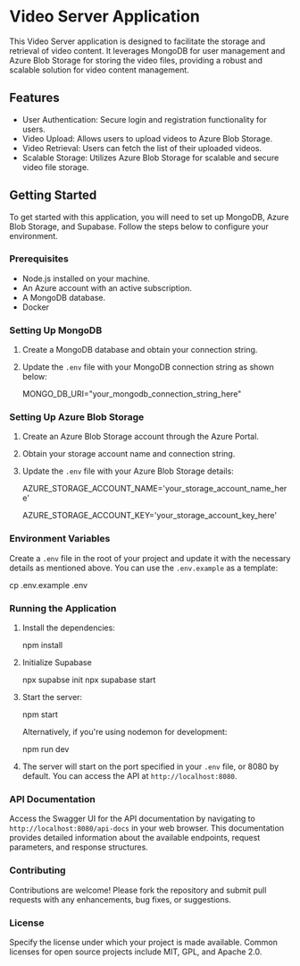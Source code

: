 # Video Server Application

This Video Server application is designed to facilitate the storage and retrieval of video content. It leverages MongoDB for user management and Azure Blob Storage for storing the video files, providing a robust and scalable solution for video content management.

## Features

- User Authentication: Secure login and registration functionality for users.
- Video Upload: Allows users to upload videos to Azure Blob Storage.
- Video Retrieval: Users can fetch the list of their uploaded videos.
- Scalable Storage: Utilizes Azure Blob Storage for scalable and secure video file storage.

## Getting Started

To get started with this application, you will need to set up MongoDB, Azure Blob Storage, and Supabase. Follow the steps below to configure your environment.

### Prerequisites

- Node.js installed on your machine.
- An Azure account with an active subscription.
- A MongoDB database.
- Docker

### Setting Up MongoDB

1. Create a MongoDB database and obtain your connection string.
2. Update the `.env` file with your MongoDB connection string as shown below:


   MONGO_DB_URI="your_mongodb_connection_string_here"


### Setting Up Azure Blob Storage

1. Create an Azure Blob Storage account through the Azure Portal.
2. Obtain your storage account name and connection string.
3. Update the `.env` file with your Azure Blob Storage details:


   AZURE_STORAGE_ACCOUNT_NAME='your_storage_account_name_here'

   AZURE_STORAGE_ACCOUNT_KEY='your_storage_account_key_here'


### Environment Variables

Create a `.env` file in the root of your project and update it with the necessary details as mentioned above. You can use the `.env.example` as a template:


cp .env.example .env


### Running the Application

1. Install the dependencies:


   npm install

3. Initialize Supabase

    npx supabse init
    npx supabase start

2. Start the server:
 
   npm start


   Alternatively, if you're using nodemon for development:

   npm run dev


3. The server will start on the port specified in your `.env` file, or 8080 by default. You can access the API at `http://localhost:8080`.

### API Documentation

Access the Swagger UI for the API documentation by navigating to `http://localhost:8080/api-docs` in your web browser. This documentation provides detailed information about the available endpoints, request parameters, and response structures.

### Contributing

Contributions are welcome! Please fork the repository and submit pull requests with any enhancements, bug fixes, or suggestions.

### License

Specify the license under which your project is made available. Common licenses for open source projects include MIT, GPL, and Apache 2.0.

